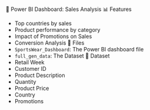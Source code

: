 🧠 Power BI Dashboard: Sales Analysis 
  📊 Features
   - Top countries by sales
   - Product performance by category
   - Impact of Promotions on Sales
   - Conversion Analysis
  📁 Files
   - `SportsWear_Dashboard`: The Power BI dashboard file
   - `full_gen_data`: The Dataset
  🧮 Dataset
   - Retail Week 
   - Customer ID
   - Product Description
   - Quantity
   - Product Price
   - Country
   - Promotions 
